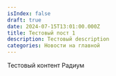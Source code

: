 ```yaml
---
isIndex: false
draft: true
date: 2024-07-15T13:01:00.000Z
title: Тестовый пост 1
description: Тестовый description
categories: Новости на главной
---
```

Тестовый контент Радиум
